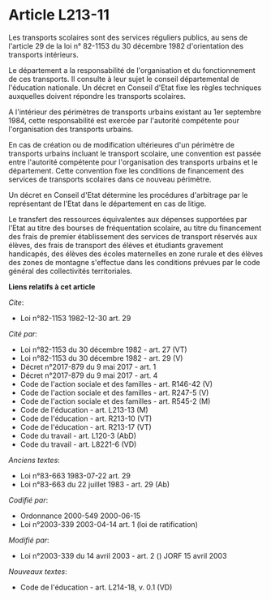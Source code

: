 # Article L213-11

Les transports scolaires sont des services réguliers publics, au sens de l'article 29 de la loi n° 82-1153 du 30 décembre
1982 d'orientation des transports intérieurs.

Le département a la responsabilité de l'organisation et du fonctionnement de ces transports. Il consulte à leur sujet le
conseil départemental de l'éducation nationale. Un décret en Conseil d'Etat fixe les règles techniques auxquelles doivent
répondre les transports scolaires.

A l'intérieur des périmètres de transports urbains existant au 1er septembre 1984, cette responsabilité est exercée par
l'autorité compétente pour l'organisation des transports urbains.

En cas de création ou de modification ultérieures d'un périmètre de transports urbains incluant le transport scolaire, une
convention est passée entre l'autorité compétente pour l'organisation des transports urbains et le département. Cette
convention fixe les conditions de financement des services de transports scolaires dans ce nouveau périmètre.

Un décret en Conseil d'Etat détermine les procédures d'arbitrage par le représentant de l'Etat dans le département en cas de
litige.

Le transfert des ressources équivalentes aux dépenses supportées par l'Etat au titre des bourses de fréquentation scolaire,
au titre du financement des frais de premier établissement des services de transport réservés aux élèves, des frais de
transport des élèves et étudiants gravement handicapés, des élèves des écoles maternelles en zone rurale et des élèves des
zones de montagne s'effectue dans les conditions prévues par le code général des collectivités territoriales.

**Liens relatifs à cet article**

_Cite_:

  - Loi n°82-1153 1982-12-30 art. 29

_Cité par_:

  - Loi n°82-1153 du 30 décembre 1982 - art. 27 (VT)
  - Loi n°82-1153 du 30 décembre 1982 - art. 29 (V)
  - Décret n°2017-879 du 9 mai 2017 - art. 1
  - Décret n°2017-879 du 9 mai 2017 - art. 4
  - Code de l'action sociale et des familles - art. R146-42 (V)
  - Code de l'action sociale et des familles - art. R247-5 (V)
  - Code de l'action sociale et des familles - art. R545-2 (M)
  - Code de l'éducation - art. L213-13 (M)
  - Code de l'éducation - art. R213-10 (VT)
  - Code de l'éducation - art. R213-17 (VT)
  - Code du travail - art. L120-3 (AbD)
  - Code du travail - art. L8221-6 (VD)

_Anciens textes_:

  - Loi n°83-663 1983-07-22 art. 29
  - Loi n°83-663 du 22 juillet 1983 - art. 29 (Ab)

_Codifié par_:

  - Ordonnance 2000-549 2000-06-15
  - Loi n°2003-339 2003-04-14 art. 1 (loi de ratification)

_Modifié par_:

  - Loi n°2003-339 du 14 avril 2003 - art. 2 () JORF 15 avril 2003

_Nouveaux textes_:

  - Code de l'éducation - art. L214-18, v. 0.1 (VD)
